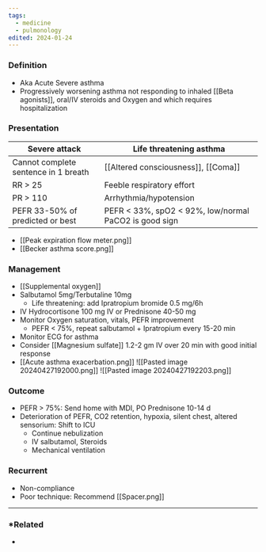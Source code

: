 ```yaml
---
tags:
  - medicine
  - pulmonology
edited: 2024-01-24
---
```

### Definition
- Aka Acute Severe asthma 
- Progressively worsening asthma not responding to inhaled [[Beta agonists]], oral/IV steroids and Oxygen and which requires hospitalization

### Presentation
| Severe attack                        | Life threatening asthma                               |
| ------------------------------------ | ----------------------------------------------------- |
| Cannot complete sentence in 1 breath | [[Altered consciousness]], [[Coma]]                   |
| RR > 25                              | Feeble respiratory effort                             |
| PR > 110                             | Arrhythmia/hypotension                                |
| PEFR 33-50% of predicted or best     | PEFR < 33%, spO2 < 92%, low/normal PaCO2 is good sign |
- [[Peak expiration flow meter.png]]
- [[Becker asthma score.png]]

### Management
- [[Supplemental oxygen]]
- Salbutamol 5mg/Terbutaline 10mg
	- Life threatening: add Ipratropium bromide 0.5 mg/6h
- IV Hydrocortisone 100 mg IV or Prednisone 40-50 mg
- Monitor Oxygen saturation, vitals, PEFR improvement
	- PEFR < 75%, repeat salbutamol + Ipratropium every 15-20 min
- Monitor ECG for asthma
- Consider [[Magnesium sulfate]] 1.2-2 gm IV over 20 min with good initial response
- [[Acute asthma exacerbation.png]]
![[Pasted image 20240427192000.png]]
![[Pasted image 20240427192203.png]]
### Outcome
- PEFR > 75%: Send home with MDI, PO Prednisone 10-14 d
- Deterioration of PEFR, CO2 retention, hypoxia, silent chest, altered sensorium: Shift to ICU
	- Continue nebulization
	- IV salbutamol, Steroids
	- Mechanical ventilation 

### Recurrent
- Non-compliance
- Poor technique: Recommend [[Spacer.png]]

---
### *Related
- 